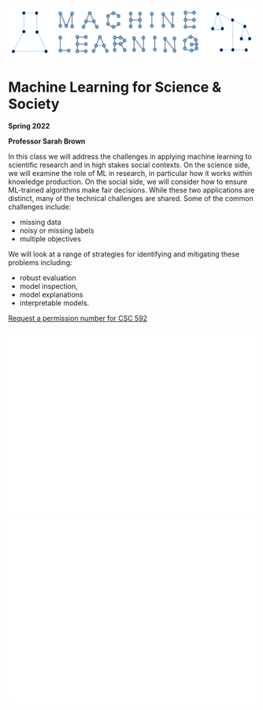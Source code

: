 ![mlss](ml4ss_header.png)

# Machine Learning for Science & Society


__Spring 2022__

__Professor Sarah Brown__


In this class we will address the challenges in applying machine learning to scientific research and in high stakes social contexts. On the science side, we will examine the role of ML in research, in particular how it works within knowledge production. On the social side, we will consider how to ensure ML-trained algorithms make fair decisions. While these two applications are distinct, many of the technical challenges are shared. Some of the common challenges include:
- missing data
- noisy or missing labels
- multiple objectives

We will look at a range of strategies for identifying and mitigating these problems including:
- robust evaluation
- model inspection,
- model explanations
- interpretable models.

[Request a permission number for CSC 592](https://forms.gle/XouLBRikos7J4Lpg7)


![blank to force spacing](space.png)
![blank to force spacing](space.png)
